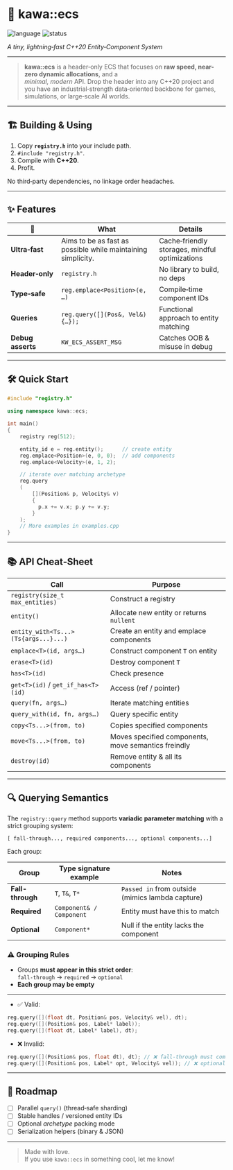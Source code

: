 # 🌊 **kawa::ecs**
![language](https://img.shields.io/badge/C%2B%2B-20-blue.svg)
![status](https://img.shields.io/badge/stability-stable-brightgreen)

*A tiny, lightning‑fast C++20 Entity‑Component System*

---

> **kawa::ecs** is a header‑only ECS that focuses on  **raw speed, near-zero dynamic allocations**, and a  
> *minimal, modern* API. Drop the header into any C++20 project and you have an industrial‑strength
> data‑oriented backbone for games, simulations, or large‑scale AI worlds.

---

## 🏗️ Building & Using

1. Copy **`registry.h`** into your include path.
2. `#include "registry.h"`.
3. Compile with **C++20**.
4. Profit.

No third‑party dependencies, no linkage order headaches.

---

## ✨ Features 

| 🚀                                | What                                                           | Details                                            |
| --------------------------------- | -------------------------------------------------------------- | ----------------------------------------------------|
| **Ultra‑fast**                    | Aims to be as fast as possible while maintaining simplicity.   | Cache‑friendly storages, mindful optimizations      |
| **Header‑only**                   | `registry.h`                                                   | No library to build, no deps                        |
| **Type‑safe**                     | `reg.emplace<Position>(e, …)`                                  | Compile‑time component IDs                          |
| **Queries**                       | `reg.query([](Pos&, Vel&){…});`                                | Functional approach to entity matching              |
| **Debug asserts**                 | `KW_ECS_ASSERT_MSG`                                            | Catches OOB & misuse in debug                       |

---

## 🛠️ Quick Start

```cpp
#include "registry.h"

using namespace kawa::ecs;

int main()
{
    registry reg(512);               

    entity_id e = reg.entity();      // create entity
    reg.emplace<Position>(e, 0, 0);  // add components
    reg.emplace<Velocity>(e, 1, 2);

    // iterate over matching archetype
    reg.query
    (
        [](Position& p, Velocity& v)
        {
          p.x += v.x; p.y += v.y;
        }
    );
    // More examples in examples.cpp
}
```

---

## 📚 API Cheat‑Sheet

| Call                                 | Purpose                                             |
| -------------------------------------| ----------------------------------------------------|
| `registry(size_t max_entities)`      | Construct a registry                                |
| `entity()`                           | Allocate new entity or returns `nullent`            |
| `entity_with<Ts...>(Ts{args...}...)` | Create an entity and emplace components             |
| `emplace<T>(id, args…)`              | Construct component `T` on entity                   |
| `erase<T>(id)`                       | Destroy component `T`                               |
| `has<T>(id)`                         | Check presence                                      |
| `get<T>(id)` / `get_if_has<T>(id)`   | Access (ref / pointer)                              |
| `query(fn, args…)`                   | Iterate matching entities                           |
| `query_with(id, fn, args…)`          | Query specific entity                               |
| `copy<Ts...>(from, to)`              | Copies specified components                         |
| `move<Ts...>(from, to)`              | Moves specified components, move semantics freindly |
| `destroy(id)`                        | Remove entity & all its components                  |

---

## 🔍 Querying Semantics

The `registry::query` method supports **variadic parameter matching** with a strict grouping system:

```
[ fall-through..., required components..., optional components...]
```

Each group:

| Group            | Type signature example        | Notes                                            |
|------------------|-------------------------------|--------------------------------------------------|
| **Fall-through** | `T`, `T&`, `T*`               | `Passed in` from outside (mimics lambda capture) |
| **Required**     | `Component& / Component`      | Entity must have this to match                   |
| **Optional**     | `Component*`                  | Null if the entity lacks the component           |

### ⚠️ Grouping Rules

- Groups **must appear in this strict order**:  
  `fall-through` → `required` → `optional`
- **Each group may be empty**
 
---

- ✅ Valid:

```cpp
reg.query([](float dt, Position& pos, Velocity& vel), dt);
reg.query([](Position& pos, Label* label));
reg.query([](float dt, Label* label), dt);
```

- ❌ Invalid:

```cpp
reg.query([](Position& pos, float dt), dt); // ❌ fall-through must come first
reg.query([](Position& pos, Label* opt, Velocity& vel)); // ❌ optional must come last
```

---


## 🔄 Roadmap

* [ ] Parallel `query()` (thread‑safe sharding)
* [ ] Stable handles / versioned entity IDs
* [ ] Optional *archetype* packing mode
* [ ] Serialization helpers (binary & JSON)

---

> Made with love.  
> If you use `kawa::ecs` in something cool, let me know!
